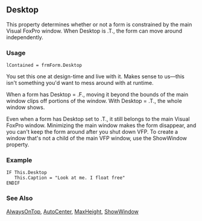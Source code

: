 ## Desktop

This property determines whether or not a form is constrained by the main Visual FoxPro window. When Desktop is .T., the form can move around independently.

### Usage

```foxpro
lContained = frmForm.Desktop
```

You set this one at design-time and live with it. Makes sense to us&mdash;this isn't something you'd want to mess around with at runtime.

When a form has Desktop = .F., moving it beyond the bounds of the main window clips off portions of the window. With Desktop = .T., the whole window shows.

Even when a form has Desktop set to .T., it still belongs to the main Visual FoxPro window. Minimizing the main window makes the form disappear, and you can't keep the form around after you shut down VFP. To create a window that's not a child of the main VFP window, use the ShowWindow property.

### Example

```foxpro
IF This.Desktop
   This.Caption = "Look at me. I float free"
ENDIF
```
### See Also

[AlwaysOnTop](s4g333.md), [AutoCenter](s4g333.md), [MaxHeight](s4g377.md), [ShowWindow](s4g706.md)